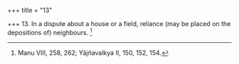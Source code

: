 +++
title = "13"

+++
13. In a dispute about a house or a field, reliance (may be placed on the depositions of) neighbours. [^11] 


[^11]:  Manu VIII, 258, 262; Yājñavalkya II, 150, 152, 154.
